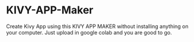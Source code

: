 # KIVY-APP-Maker
Create Kivy App using this KIVY APP MAKER without installing anything on your computer. Just upload in google colab and you are good to go.

